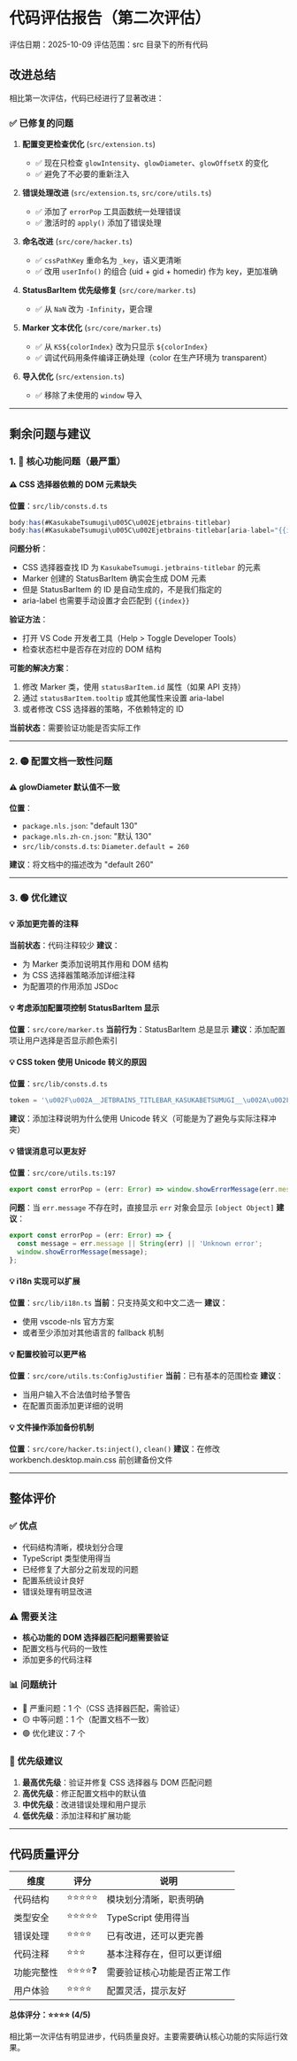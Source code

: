 # 代码评估报告（第二次评估）

评估日期：2025-10-09
评估范围：src 目录下的所有代码

## 改进总结

相比第一次评估，代码已经进行了显著改进：

### ✅ 已修复的问题

1. **配置变更检查优化** (`src/extension.ts`)

   - ✅ 现在只检查 `glowIntensity`、`glowDiameter`、`glowOffsetX` 的变化
   - ✅ 避免了不必要的重新注入

2. **错误处理改进** (`src/extension.ts`, `src/core/utils.ts`)

   - ✅ 添加了 `errorPop` 工具函数统一处理错误
   - ✅ 激活时的 `apply()` 添加了错误处理

3. **命名改进** (`src/core/hacker.ts`)

   - ✅ `cssPathKey` 重命名为 `_key`，语义更清晰
   - ✅ 改用 `userInfo()` 的组合 (uid + gid + homedir) 作为 key，更加准确

4. **StatusBarItem 优先级修复** (`src/core/marker.ts`)

   - ✅ 从 `NaN` 改为 `-Infinity`，更合理

5. **Marker 文本优化** (`src/core/marker.ts`)

   - ✅ 从 `KS${colorIndex}` 改为只显示 `${colorIndex}`
   - ✅ 调试代码用条件编译正确处理（color 在生产环境为 transparent）

6. **导入优化** (`src/extension.ts`)
   - ✅ 移除了未使用的 `window` 导入

---

## 剩余问题与建议

### 1. 🔴 核心功能问题（最严重）

#### ⚠️ CSS 选择器依赖的 DOM 元素缺失

**位置**：`src/lib/consts.d.ts`

```typescript
body:has(#KasukabeTsumugi\u005C\u002Ejetbrains-titlebar)
body:has(#KasukabeTsumugi\u005C\u002Ejetbrains-titlebar[aria-label="{{index}}"])
```

**问题分析**：

- CSS 选择器查找 ID 为 `KasukabeTsumugi.jetbrains-titlebar` 的元素
- Marker 创建的 StatusBarItem 确实会生成 DOM 元素
- 但是 StatusBarItem 的 ID 是自动生成的，不是我们指定的
- aria-label 也需要手动设置才会匹配到 `{{index}}`

**验证方法**：

- 打开 VS Code 开发者工具（Help > Toggle Developer Tools）
- 检查状态栏中是否存在对应的 DOM 结构

**可能的解决方案**：

1. 修改 Marker 类，使用 `statusBarItem.id` 属性（如果 API 支持）
2. 通过 `statusBarItem.tooltip` 或其他属性来设置 aria-label
3. 或者修改 CSS 选择器的策略，不依赖特定的 ID

**当前状态**：需要验证功能是否实际工作

---

### 2. 🟡 配置文档一致性问题

#### ⚠️ glowDiameter 默认值不一致

**位置**：

- `package.nls.json`: "default 130"
- `package.nls.zh-cn.json`: "默认 130"
- `src/lib/consts.d.ts`: `Diameter.default = 260`

**建议**：将文档中的描述改为 "default 260"

---

### 3. 🟢 优化建议

#### 💡 添加更完善的注释

**当前状态**：代码注释较少
**建议**：

- 为 Marker 类添加说明其作用和 DOM 结构
- 为 CSS 选择器策略添加详细注释
- 为配置项的作用添加 JSDoc

#### 💡 考虑添加配置项控制 StatusBarItem 显示

**位置**：`src/core/marker.ts`
**当前行为**：StatusBarItem 总是显示
**建议**：添加配置项让用户选择是否显示颜色索引

#### 💡 CSS token 使用 Unicode 转义的原因

**位置**：`src/lib/consts.d.ts`

```typescript
token = '\u002F\u002A__JETBRAINS_TITLEBAR_KASUKABETSUMUGI__\u002A\u002F',
```

**建议**：添加注释说明为什么使用 Unicode 转义（可能是为了避免与实际注释冲突）

#### 💡 错误消息可以更友好

**位置**：`src/core/utils.ts:197`

```typescript
export const errorPop = (err: Error) => window.showErrorMessage(err.message ?? err);
```

**问题**：当 `err.message` 不存在时，直接显示 `err` 对象会显示 `[object Object]`
**建议**：

```typescript
export const errorPop = (err: Error) => {
  const message = err.message || String(err) || 'Unknown error';
  window.showErrorMessage(message);
};
```

#### 💡 i18n 实现可以扩展

**位置**：`src/lib/i18n.ts`
**当前**：只支持英文和中文二选一
**建议**：

- 使用 vscode-nls 官方方案
- 或者至少添加对其他语言的 fallback 机制

#### 💡 配置校验可以更严格

**位置**：`src/core/utils.ts:ConfigJustifier`
**当前**：已有基本的范围检查
**建议**：

- 当用户输入不合法值时给予警告
- 在配置页面添加更详细的说明

#### 💡 文件操作添加备份机制

**位置**：`src/core/hacker.ts:inject()`, `clean()`
**建议**：在修改 workbench.desktop.main.css 前创建备份文件

---

## 整体评价

### ✅ 优点

- 代码结构清晰，模块划分合理
- TypeScript 类型使用得当
- 已经修复了大部分之前发现的问题
- 配置系统设计良好
- 错误处理有明显改进

### ⚠️ 需要关注

- **核心功能的 DOM 选择器匹配问题需要验证**
- 配置文档与代码的一致性
- 添加更多的代码注释

### 📊 问题统计

- 🔴 严重问题：1 个（CSS 选择器匹配，需验证）
- 🟡 中等问题：1 个（配置文档不一致）
- 🟢 优化建议：7 个

### 🎯 优先级建议

1. **最高优先级**：验证并修复 CSS 选择器与 DOM 匹配问题
2. **高优先级**：修正配置文档中的默认值
3. **中优先级**：改进错误处理和用户提示
4. **低优先级**：添加注释和扩展功能

---

## 代码质量评分

| 维度       | 评分       | 说明                         |
| ---------- | ---------- | ---------------------------- |
| 代码结构   | ⭐⭐⭐⭐⭐ | 模块划分清晰，职责明确       |
| 类型安全   | ⭐⭐⭐⭐⭐ | TypeScript 使用得当          |
| 错误处理   | ⭐⭐⭐⭐   | 已有改进，还可以更完善       |
| 代码注释   | ⭐⭐⭐     | 基本注释存在，但可以更详细   |
| 功能完整性 | ⭐⭐⭐⭐❓ | 需要验证核心功能是否正常工作 |
| 用户体验   | ⭐⭐⭐⭐   | 配置灵活，提示友好           |

**总体评分：⭐⭐⭐⭐ (4/5)**

相比第一次评估有明显进步，代码质量良好。主要需要确认核心功能的实际运行效果。
